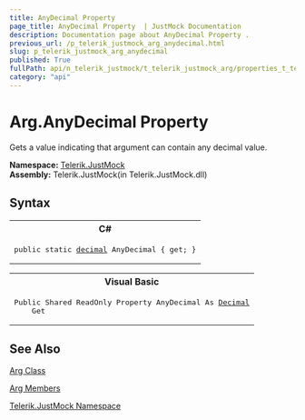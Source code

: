 ```yaml
---
title: AnyDecimal Property 
page_title: AnyDecimal Property  | JustMock Documentation
description: Documentation page about AnyDecimal Property .
previous_url: /p_telerik_justmock_arg_anydecimal.html
slug: p_telerik_justmock_arg_anydecimal
published: True
fullPath: api/n_telerik_justmock/t_telerik_justmock_arg/properties_t_telerik_justmock_arg/p_telerik_justmock_arg_anydecimal
category: "api"
---
```


# Arg.AnyDecimal Property



Gets a value indicating that argument can contain any decimal value.


 **Namespace:**  [Telerik.JustMock](n_telerik_justmock) <br> **Assembly:** Telerik.JustMock(in Telerik.JustMock.dll)
## Syntax


<div id="syntaxCodeBlocks" class="code"><span codeLanguage="CSharp"><table><tr><th>C#</th></tr><tr><td><pre xml:space="preserve"><span class="keyword">public</span> <span class="keyword">static</span> <a href="https://msdn2.microsoft.com/en-us/library/1k2e8atx" target="_blank">decimal</a> <span class="identifier">AnyDecimal</span> { <span class="keyword">get</span>; }</pre></td></tr></table></span><span codeLanguage="VisualBasicDeclaration"><table><tr><th>Visual Basic</th></tr><tr><td><pre xml:space="preserve"><span class="keyword">Public</span> <span class="keyword">Shared</span> <span class="keyword">ReadOnly</span> <span class="keyword">Property</span> <span class="identifier">AnyDecimal</span> <span class="keyword">As</span> <a href="https://msdn2.microsoft.com/en-us/library/1k2e8atx" target="_blank">Decimal</a>
	<span class="keyword">Get</span></pre></td></tr></table></span></div>


## See Also



 [Arg Class](t_telerik_justmock_arg) 

 [Arg Members](allmembers_t_telerik_justmock_arg) 

 [Telerik.JustMock Namespace](n_telerik_justmock) 



